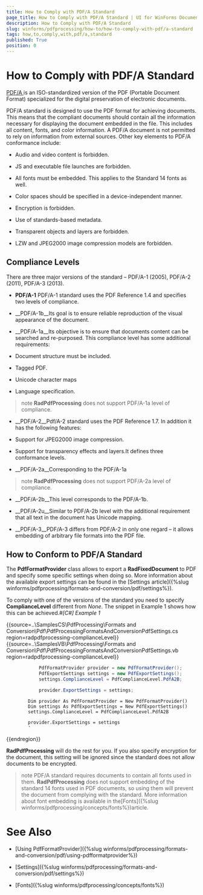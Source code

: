 ```yaml
---
title: How to Comply with PDF/A Standard
page_title: How to Comply with PDF/A Standard | UI for WinForms Documentation
description: How to Comply with PDF/A Standard
slug: winforms/pdfprocessing/how-to/how-to-comply-with-pdf/a-standard
tags: how,to,comply,with,pdf/a,standard
published: True
position: 0
---
```


# How to Comply with PDF/A Standard



[
              PDF/A
            ](
            http://en.wikipedia.org/?title=PDF/A
          )
      is an ISO-standardized version of the PDF (Portable Document Format) specialized 
      for the digital preservation of electronic documents.

PDF/A standard is designed to use the PDF format for achieving documents.
        This means that the compliant documents should contain all the information necessary
        for displaying the document embedded in the file. This includes all content, fonts, and color information.
        A PDF/A document is not permitted to rely on information from external sources. Other key elements to
        PDF/A conformance include:
      

* Audio and video content is forbidden.

* JS and executable file launches are forbidden.

* All fonts must be embedded. This applies to the Standard 14 fonts as well.

* Color spaces should be specified in a device-independent manner.

* Encryption is forbidden.

* Use of standards-based metadata.

* Transparent objects and layers are forbidden.

* LZW and JPEG2000 image compression models are forbidden.

## Compliance Levels

There are three major versions of the standard – PDF/A-1 (2005), PDF/A-2 (2011), PDF/A-3 (2013).

* __PDF/A-1__ PDF/A-1 standard uses the PDF Reference 1.4 and specifies two levels of compliance.
            

* __PDF/A-1b__Its goal is to ensure reliable reproduction of the visual appearance of the document.

* __PDF/A-1a__Its objective is to ensure that documents content can be searched and re-purposed. 
                This compliance level has some additional requirements:

* Document structure must be included.

* Tagged PDF.

* Unicode character maps

* Language specification.

>note  __RadPdfProcessing__ does not support PDF/A-1a level of compliance.
>


* __PDF/A-2__Pdf/A-2 standard uses the PDF Reference 1.7. In addition it has the following features:

* Support for JPEG2000 image compression.

* Support for transparency effects and layers.It defines three conformance levels.

* __PDF/A-2a__Corresponding to the PDF/A-1a

>note  __RadPdfProcessing__ does not support PDF/A-2a level of compliance.
>


* __PDF/A-2b__This level corresponds to the PDF/A-1b.

* __PDF/A-2u__Similar to PDF/A-2b level with the additional requirement that all text in the document has Unicode mapping.

* __PDF/A-3__PDF/A-3 differs from PDF/A-2 in only one regard – it allows embedding of arbitrary file formats into the PDF file.

## How to Conform to PDF/A Standard

The __PdfFormatProvider__ class allows to export a __RadFixedDocument__
          to PDF and specify some specific settings when doing so. More information about the available export settings can be
          found in the  [Settings article]({%slug winforms/pdfprocessing/formats-and-conversion/pdf/settings%}).

To comply with one of the versions of the standard you need to specify __ComplianceLevel__ different from 
        *None*. The snippet in Example 1 shows how this can be achieved.#_[C#] Example 1_

	



{{source=..\SamplesCS\PdfProcessing\Formats and Conversion\Pdf\PdfProcessingFormatsAndConversionPdfSettings.cs region=radpdfprocessing-complianceLevel}} 
{{source=..\SamplesVB\PdfProcessing\Formats and Conversion\Pdf\PdfProcessingFormatsAndConversionPdfSettings.vb region=radpdfprocessing-complianceLevel}} 

````C#
            PdfFormatProvider provider = new PdfFormatProvider();
            PdfExportSettings settings = new PdfExportSettings();
            settings.ComplianceLevel = PdfComplianceLevel.PdfA2B;

            provider.ExportSettings = settings;
````
````VB.NET
        Dim provider As PdfFormatProvider = New PdfFormatProvider()
        Dim settings As PdfExportSettings = New PdfExportSettings()
        settings.ComplianceLevel = PdfComplianceLevel.PdfA2B

        provider.ExportSettings = settings
        '
````

{{endregion}} 




__RadPdfProcessing__  will do the rest for you. If you also specify encryption for the document,
          this setting will be ignored since the standard does not allow documents to be encrypted.

>note PDF/A standard requires documents to contain all fonts used in them. __RadPdfProcessing__ does not support embedding of the standard 14 fonts used in PDF documents,
            so using them will prevent the document from complying with the standard. More information about font embedding is available in the[Fonts]({%slug winforms/pdfprocessing/concepts/fonts%})article.
>


# See Also

 * [Using PdfFormatProvider]({%slug winforms/pdfprocessing/formats-and-conversion/pdf/using-pdfformatprovider%})

 * [Settings]({%slug winforms/pdfprocessing/formats-and-conversion/pdf/settings%})

 * [Fonts]({%slug winforms/pdfprocessing/concepts/fonts%})
